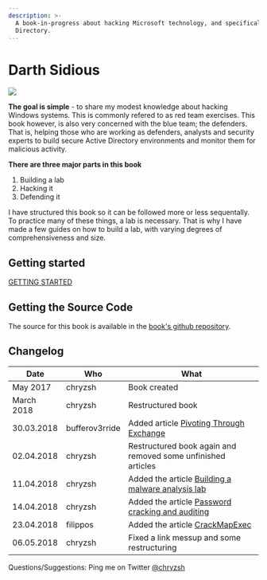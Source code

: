 ```yaml
---
description: >-
  A book-in-progress about hacking Microsoft technology, and specifically Active
  Directory.
---
```


# Darth Sidious

![](https://www.designerd.com.br/wp-content/uploads/2014/07/8.png)

**The goal is simple** - to share my modest knowledge about hacking Windows systems. This is commonly refered to as red team exercises. This book however, is also very concerned with the blue team; the defenders. That is, helping those who are working as defenders, analysts and security experts to build secure Active Directory environments and monitor them for malicious activity.

**There are three major parts in this book**  
1. Building a lab  
2. Hacking it  
3. Defending it

I have structured this book so it can be followed more or less sequentally. To practice many of these things, a lab is necessary. That is why I have made a few guides on how to build a lab, with varying degrees of comprehensiveness and size.

## Getting started

[GETTING STARTED](getting-started/getting-started.md)

## Getting the Source Code

The source for this book is available in the [book's github repository](https://github.com/chryzsh/DarthSidious).

## Changelog

| Date | Who | What |
| --- | --- | --- |
| May 2017 | chryzsh | Book created |
| March 2018 | chryzsh | Restructured book |
| 30.03.2018 | bufferov3rride | Added article [Pivoting Through Exchange](initial-access/initial-access-through-exchange.md) |
| 02.04.2018 | chryzsh | Restructured book again and removed some unfinished articles |
| 11.04.2018 | chryzsh | Added the article [Building a malware analysis lab](https://github.com/chryzsh/DarthSidious/tree/fdd707cf9dbbc2faf3cf3dbbcd712b06fceeee87/labs/labs/cuckoo-malware-analysis-lab.md) |
| 14.04.2018 | chryzsh | Added the article [Password cracking and auditing](credential-access/password-cracking-and-auditing.md) |
| 23.04.2018 | filippos | Added the article [CrackMapExec](execution/crackmapexec.md) |
| 06.05.2018 | chryzsh | Fixed a link messup and some restructuring |

Questions/Suggestions: Ping me on Twitter [@chryzsh](https://twitter.com/chryzsh)

